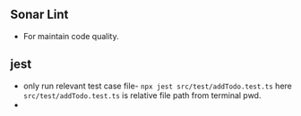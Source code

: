 ## Sonar Lint
* For maintain code quality.

## jest 
* only run relevant test case file- `npx jest src/test/addTodo.test.ts` here `src/test/addTodo.test.ts` is relative file path from terminal pwd.
* 